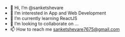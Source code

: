 - 👋 Hi, I’m @sanketshevare
- 👀 I’m interested in App and Web Development
- 🌱 I’m currently learning ReactJS 
- 💞️ I’m looking to collaborate on ...
- 📫 How to reach me sanketshevare7675@gmail.com

<!---
sanketshevare/sanketshevare is a ✨ special ✨ repository because its `README.md` (this file) appears on your GitHub profile.
You can click the Preview link to take a look at your changes.
--->
